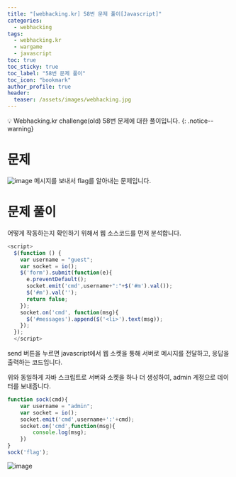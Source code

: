 ```yaml
---
title: "[webhacking.kr] 58번 문제 풀이[Javascript]"
categories:
  - webhacking
tags:
  - webhacking.kr
  - wargame
  - javascript
toc: true
toc_sticky: true
toc_label: "58번 문제 풀이"
toc_icon: "bookmark"
author_profile: true
header:
  teaser: /assets/images/webhacking.jpg
---
```


💡 Webhacking.kr challenge(old) 58번 문제에 대한 풀이입니다.
{: .notice--warning}

# 문제
  ![image](https://user-images.githubusercontent.com/33647663/154018445-b86ccabf-84e4-4d86-8747-9daae5088b89.png)
  메시지를 보내서 flag를 알아내는 문제입니다.



# 문제 풀이
  어떻게 작동하는지 확인하기 위해서 웹 소스코드를 먼저 분석합니다.

  ```javascript
<script>
    $(function () {
      var username = "guest";
      var socket = io();
      $('form').submit(function(e){
        e.preventDefault();
        socket.emit('cmd',username+":"+$('#m').val());
        $('#m').val('');
        return false;
      });
      socket.on('cmd', function(msg){
        $('#messages').append($('<li>').text(msg));
      });
    });
    </script>
  ```
  
  send 버튼을 누르면 javascript에서 웹 소켓을 통해 서버로 메시지를 전달하고, 응답을 출력하는 코드입니다.

  위와 동일하게 자바 스크립트로 서버와 소켓을 하나 더 생성하여, admin 계정으로 데이터를 보내줍니다.

```javascript
function sock(cmd){
	var username = "admin";
	var socket = io();
	socket.emit('cmd',username+':'+cmd);
	socket.on('cmd',function(msg){
		console.log(msg);
	})
}
sock('flag');
```

![image](https://user-images.githubusercontent.com/33647663/154021114-3529a199-f253-4b62-8d46-8071b3ff8aaa.png)